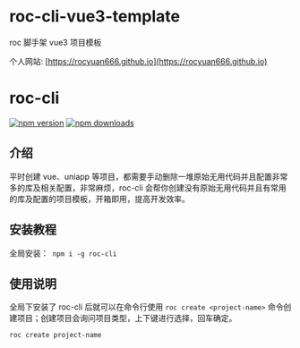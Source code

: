 # roc-cli-vue3-template

roc 脚手架 vue3 项目模板

个人网站: [https://rocyuan666.github.io](https://rocyuan666.github.io)

# roc-cli

[![npm version](https://img.shields.io/npm/v/roc-cli.svg?logo=npm&style=flat-square)](https://www.npmjs.com/package/roc-cli)
[![npm downloads](https://img.shields.io/npm/dt/roc-cli.svg?style=flat-square)](https://www.npmjs.com/package/roc-cli)

## 介绍

平时创建 vue、uniapp 等项目，都需要手动删除一堆原始无用代码并且配置非常多的库及相关配置，非常麻烦，roc-cli 会帮你创建没有原始无用代码并且有常用的库及配置的项目模板，开箱即用，提高开发效率。

## 安装教程

全局安装：` npm i -g roc-cli`

## 使用说明

全局下安装了 roc-cli 后就可以在命令行使用 `roc create <project-name>` 命令创建项目；创建项目会询问项目类型，上下键进行选择，回车确定。

```bash
roc create project-name
```
